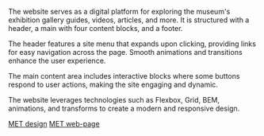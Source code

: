 The website serves as a digital platform for exploring the museum's exhibition gallery guides, videos, articles, and more. It is structured with a header, a main with four content blocks, and a footer.

The header features a site menu that expands upon clicking, providing links for easy navigation across the page. Smooth animations and transitions enhance the user experience.

The main content area includes interactive blocks where some buttons respond to user actions, making the site engaging and dynamic.

The website leverages technologies such as Flexbox, Grid, BEM, animations, and transforms to create a modern and responsive design.

 [MET design](https://www.figma.com/file/lSR1m42L9YwzQwzzxKwHpw/THE-MET)
 [MET web-page](https://natalia646.github.io/layout_landing-page/)
